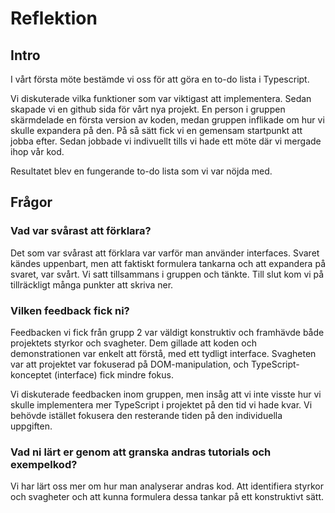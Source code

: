 # Reflektion

## Intro

I vårt första möte bestämde vi oss för att göra en to-do lista i Typescript.

Vi diskuterade vilka funktioner som var viktigast att implementera. Sedan skapade vi en github sida för vårt nya projekt.
En person i gruppen skärmdelade en första version av koden, medan gruppen inflikade om hur vi skulle expandera på den.
På så sätt fick vi en gemensam startpunkt att jobba efter. Sedan jobbade vi indivuellt tills vi hade ett möte där vi mergade ihop vår kod.

Resultatet blev en fungerande to-do lista som vi var nöjda med.

## Frågor

### Vad var svårast att förklara?

Det som var svårast att förklara var varför man använder interfaces. Svaret kändes uppenbart, men att faktiskt formulera tankarna
och att expandera på svaret, var svårt. Vi satt tillsammans i gruppen och tänkte. Till slut kom vi på tillräckligt många punkter att skriva ner.

### Vilken feedback fick ni?

Feedbacken vi fick från grupp 2 var väldigt konstruktiv och framhävde både projektets styrkor och svagheter.
Dem gillade att koden och demonstrationen var enkelt att förstå, med ett tydligt interface.
Svagheten var att projektet var fokuserad på DOM-manipulation, och TypeScript-konceptet (interface) fick mindre fokus.

Vi diskuterade feedbacken inom gruppen, men insåg att vi inte visste hur vi skulle implementera mer TypeScript i projektet på den tid vi hade kvar.
Vi behövde istället fokusera den resterande tiden på den individuella uppgiften.

### Vad ni lärt er genom att granska andras tutorials och exempelkod?

Vi har lärt oss mer om hur man analyserar andras kod. Att identifiera styrkor och svagheter och att kunna formulera dessa tankar
på ett konstruktivt sätt.
